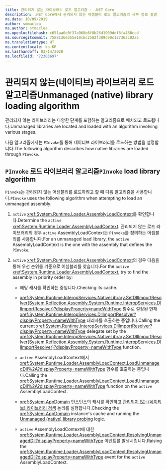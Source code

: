 ```yaml
---
title: 관리되지 않는 라이브러리 로드 알고리즘 - .NET Core
description: .NET Core에서 관리되지 않는 어셈블리 로드 알고리즘의 세부 정보 설명
ms.date: 10/09/2019
author: sdmaclea
ms.author: stmaclea
ms.openlocfilehash: c651aa6e0f37a968e6f8b26d1909def6fa488ccd
ms.sourcegitcommit: 7588136e355e10cbc2582f389c90c127363c02a5
ms.translationtype: HT
ms.contentlocale: ko-KR
ms.lasthandoff: 03/14/2020
ms.locfileid: "72303697"
---
```

# <a name="unmanaged-native-library-loading-algorithm"></a><span data-ttu-id="f8a8e-103">관리되지 않는(네이티브) 라이브러리 로드 알고리즘</span><span class="sxs-lookup"><span data-stu-id="f8a8e-103">Unmanaged (native) library loading algorithm</span></span>

<span data-ttu-id="f8a8e-104">관리되지 않는 라이브러리는 다양한 단계를 포함하는 알고리즘으로 배치되고 로드됩니다.</span><span class="sxs-lookup"><span data-stu-id="f8a8e-104">Unmanaged libraries are located and loaded with an algorithm involving various stages.</span></span>

<span data-ttu-id="f8a8e-105">다음 알고리즘에서는 `PInvoke`를 통해 네이티브 라이브러리를 로드하는 방법을 설명합니다.</span><span class="sxs-lookup"><span data-stu-id="f8a8e-105">The following algorithm describes how native libraries are loaded through `PInvoke`.</span></span>

## <a name="pinvoke-load-library-algorithm"></a><span data-ttu-id="f8a8e-106">`PInvoke` 로드 라이브러리 알고리즘</span><span class="sxs-lookup"><span data-stu-id="f8a8e-106">`PInvoke` load library algorithm</span></span>

<span data-ttu-id="f8a8e-107">`PInvoke`는 관리되지 않는 어셈블리를 로드하려고 할 때 다음 알고리즘을 사용합니다.</span><span class="sxs-lookup"><span data-stu-id="f8a8e-107">`PInvoke` uses the following algorithm when attempting to load an unmanaged assembly:</span></span>

1. <span data-ttu-id="f8a8e-108">`active` <xref:System.Runtime.Loader.AssemblyLoadContext>를 확인합니다.</span><span class="sxs-lookup"><span data-stu-id="f8a8e-108">Determine the `active` <xref:System.Runtime.Loader.AssemblyLoadContext>.</span></span> <span data-ttu-id="f8a8e-109">관리되지 않는 로드 라이브러리의 경우 `active` AssemblyLoadContext는 `PInvoke`를 정의하는 어셈블리를 사용합니다.</span><span class="sxs-lookup"><span data-stu-id="f8a8e-109">For an unmanaged load library, the `active` AssemblyLoadContext is the one with the assembly that defines the `PInvoke`.</span></span>

2. <span data-ttu-id="f8a8e-110">`active` <xref:System.Runtime.Loader.AssemblyLoadContext>의 경우 다음을 통해 우선 순위를 기준으로 어셈블리를 찾습니다.</span><span class="sxs-lookup"><span data-stu-id="f8a8e-110">For the `active` <xref:System.Runtime.Loader.AssemblyLoadContext>, try to find the assembly in priority order by:</span></span>
    * <span data-ttu-id="f8a8e-111">해당 캐시를 확인하는 중입니다.</span><span class="sxs-lookup"><span data-stu-id="f8a8e-111">Checking its cache.</span></span>

    * <span data-ttu-id="f8a8e-112"><xref:System.Runtime.InteropServices.NativeLibrary.SetDllImportResolver(System.Reflection.Assembly,System.Runtime.InteropServices.DllImportResolver)?displayProperty=nameWithType> 함수로 설정된 현재 <xref:System.Runtime.InteropServices.DllImportResolver?displayProperty=nameWithType> 대리자를 호출하는 중입니다.</span><span class="sxs-lookup"><span data-stu-id="f8a8e-112">Calling the current <xref:System.Runtime.InteropServices.DllImportResolver?displayProperty=nameWithType> delegate set by the <xref:System.Runtime.InteropServices.NativeLibrary.SetDllImportResolver(System.Reflection.Assembly,System.Runtime.InteropServices.DllImportResolver)?displayProperty=nameWithType> function.</span></span>

    * <span data-ttu-id="f8a8e-113">`active` AssemblyLoadContext에서 <xref:System.Runtime.Loader.AssemblyLoadContext.LoadUnmanagedDll%2A?displayProperty=nameWithType> 함수를 호출하는 중입니다.</span><span class="sxs-lookup"><span data-stu-id="f8a8e-113">Calling the <xref:System.Runtime.Loader.AssemblyLoadContext.LoadUnmanagedDll%2A?displayProperty=nameWithType> function on the `active` AssemblyLoadContext.</span></span>

    * <span data-ttu-id="f8a8e-114"><xref:System.AppDomain> 인스턴스의 캐시를 확인하고 [관리되지 않는(네이티브) 라이브러리 검색](default-probing.md#unmanaged-native-library-probing) 논리를 실행합니다.</span><span class="sxs-lookup"><span data-stu-id="f8a8e-114">Checking the <xref:System.AppDomain> instance's cache and running the [Unmanaged (native) library probing](default-probing.md#unmanaged-native-library-probing) logic.</span></span>

    * <span data-ttu-id="f8a8e-115">`active` AssemblyLoadContext에 대한 <xref:System.Runtime.Loader.AssemblyLoadContext.ResolvingUnmanagedDll?displayProperty=nameWithType> 이벤트를 발생시킵니다.</span><span class="sxs-lookup"><span data-stu-id="f8a8e-115">Raising the <xref:System.Runtime.Loader.AssemblyLoadContext.ResolvingUnmanagedDll?displayProperty=nameWithType> event for the `active` AssemblyLoadContext.</span></span>
